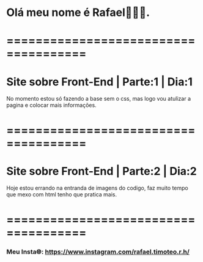# Olá meu nome é Rafael👋👋👋.

# ===================================== 

# Site sobre Front-End | Parte:1 | Dia:1
No momento estou só fazendo a base sem o css, mas logo vou atulizar  a pagina e colocar mais informações.

# ===================================== 

# Site sobre Front-End | Parte:2 | Dia:2
Hoje estou errando na entranda de imagens do codigo, faz muito tempo que mexo com html tenho que pratica mais.

# =====================================

### Meu Insta🌐: https://www.instagram.com/rafael.timoteo.r.h/